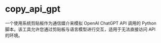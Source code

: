 # copy_api_gpt
一个使用系统剪贴板作为通信媒介来模拟 OpenAI ChatGPT API 调用的 Python 脚本。该工具允许您通过剪贴板与语言模型进行交互，适用于无法直接访问 API 的环境。
